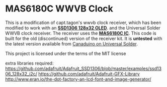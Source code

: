 # MAS6180C WWVB Clock

This is a modification of capt.tagon's wwvb clock receiver, which has been modified to work with an **[SSD1306 128x32 OLED](https://cdn-shop.adafruit.com/datasheets/SSD1306.pdf)**.
and the Universal Solder WWVB clock receiver. The receiver uses the **[MAS6180C IC](https://www.mas-oy.com/wp-content/uploads/2016/05/DA6180C.pdf)**.
This code is built for the old (discontinued) version of the receiver kit. It is **untested** with the latest version available from [Canaduino on
Universal Solder](https://www.universal-solder.ca/product/canaduino-60khz-atomic-clock-receiver-module-wwvb-msf-jjy60/#tab-description).

This project is licensed under the terms of the MIT license

extra libraries required:
https://github.com/adafruit/Adafruit_SSD1306/blob/master/examples/ssd1306_128x32_i2c/
https://github.com/adafruit/Adafruit-GFX-Library
http://www.eran.io/the-dot-factory-an-lcd-font-and-image-generator/
